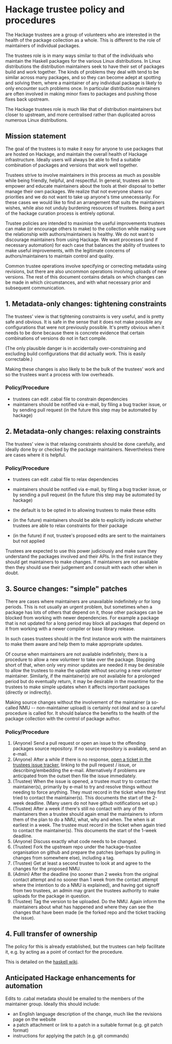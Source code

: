 # Hackage trustee policy and procedures

The Hackage trustees are a group of volunteers who are interested in
the health of the package collection as a whole. This is different to
the role of maintainers of individual packages.

The trustees role is in many ways similar to that of the individuals
who maintain the Haskell packages for the various Linux distributions.
In Linux distributions the distribution maintainers seek to have their
set of packages build and work together. The kinds of problems they
deal with tend to be similar across many packages, and so they can
become adept at spotting and solving them, where a maintainer of any
individual package is likely to only encounter such problems once. In
particular distribution maintainers are often involved in making minor
fixes to packages and pushing those fixes back upstream.

The Hackage trustees role is much like that of distribution maintainers
but closer to upstream, and more centralised rather than duplicated
across numerous Linux distributions.


## Mission statement

The goal of the trustees is to make it easy for anyone to use packages
that are hosted on Hackage, and maintain the overall health of Hackage
infrastructure. Ideally users will always be able to find a suitable
combination of packages and versions that work well together.

Trustees strive to involve maintainers in this process as much as
possible while being friendly, helpful, and respectful. In general,
trustees aim to empower and educate maintainers about the tools at
their disposal to better manage their own packages. We realize that
not everyone shares our priorities and we do not want to take up
anyone's time unnecessarily. For these cases we would like to find an
arrangement that suits the maintainers wishes, while also not unduly
burdening resources of trustees. Being a part of the hackage curation
process is entirely optional.

Trustee policies are intended to maximise the useful improvements
trustees can make (or encourage others to make) to the collection
while making sure the relationship with authors/maintainers is
healthy. We do not want to discourage maintainers from using Hackage.
We want processes (and if necessary automation) for each case that
balances the ability of trustees to make useful improvements, with the
legitimate concerns of authors/maintainers to maintain control and
quality.

Common trustee operations involve specifying or correcting metadata
using revisions, but there are also uncommon operations involving
uploads of new versions. The rest of this document contains details on
which changes can be made in which circumstances, and with what
necessary prior and subsequent communication.


## 1. Metadata-only changes: tightening constraints

The trustees' view is that tightening constraints is very useful,
and is pretty safe and obvious. It is safe in the sense that it
does not make possible any configurations that were not previously
possible. It's pretty obvious when it needs to be done because there
is concrete evidence that certain combinations of versions do not in
fact compile.

(The only plausible danger is in accidentally over-constraining and
excluding build configurations that did actually work. This is easily
correctable.)

Making these changes is also likely to be the bulk of the trustees'
work and so the trustees want a process with low overheads.

### Policy/Procedure

* trustees can edit .cabal file to constrain dependencies
* maintainers should be notified via e-mail, by filing a bug tracker issue, or
  by sending pull request (in the future this step may be automated by hackage)

## 2. Metadata-only changes: relaxing constraints

The trustees' view is that relaxing constraints should be done
carefully, and ideally done by or checked by the package maintainers.
Nevertheless there are cases where it is helpful.

### Policy/Procedure

* trustees can edit .cabal file to relax dependencies

* maintainers should be notified via e-mail, by filing a bug tracker
  issue, or by sending a pull request (in the future this step may be
  automated by hackage)

* the default is to be opted in to allowing trustees to make these edits

* (in the future) maintainers should be able to explicitly indicate
  whether trustees are able to relax constraints for their package

* (in the future) if not, trustee's proposed edits are sent to the
  maintainers but not applied

Trustees are expected to use this power judiciously and make sure they
understand the packages involved and their APIs. In the first instance
they should get maintainers to make changes. If maintainers are not
available then they should use their judgement and consult with each
other when in doubt.


## 3. Source changes: "simple" patches

There are cases where maintainers are unavailable indefinitely or for
long periods. This is not usually an urgent problem, but sometimes when
a package has lots of others that depend on it, those other packages
can be blocked from working with newer dependencies. For example a
package that is not updated for a long period may block all packages
that depend on it from working with a newer compiler or base library
release.

In such cases trustees should in the first instance work with the
maintainers to make them aware and help them to make appropriate
updates.

Of course when maintainers are not available indefinitely, there is a
procedure to allow a new volunteer to take over the package. Stopping
short of that, when only very minor updates are needed it may be
desirable to allow the trustees to make the update without securing a
new volunteer maintainer. Similarly, if the maintainer(s) are not
available for a prolonged period but do eventually return, it may be
desirable in the meantime for the trustees to make simple updates when
it affects important packages (directly or indirectly).

Making source changes without the involvement of the maintainer (a
so-called NMU -- non-maintainer upload) is certainly not ideal and so
a careful procedure is called for. It should balance the benefits to
the health of the package collection with the control of package
author.

### Policy/Procedure

 1. (Anyone) Send a pull request or open an issue to the offending
    packages source repository. If no source repository is
    available, send an e-mail.
 2. (Anyone) After a while if there is no response, [open a ticket in
    the trustees issue tracker](https://github.com/haskell-infra/hackage-trustees/issues/new),
    linking to the pull request / issue,
    or describing/embedding the e-mail. Alternatively if problems
    are anticipated from the outset then file the issue immediately.
 3. (Trustee) When the issue is opened, a trustee must try to
    contact the maintainer(s), primarily by e-mail to try and
    resolve things without needing to force anything. They must
    record in the ticket when they first tried to contact the
    maintainer(s). This documents the start of the 2-week deadline.
    (Many users do not have github notifications set up.)
 4. (Trustee) After a week if there's still no contact with any of
    the maintainers then a trustee should again email the
    maintainers to inform them of the plan to do a NMU, what, why
    and when. The when is at earliest in a week. The trustee must
    record in the ticket when again tried to contact the
    maintainer(s). This documents the start of the 1-week deadline.
 5. (Anyone) Discuss exactly what code needs to be changed.
 6. (Trustee) Fork the upstream repo under the hackage-trustee
    organisation on github and prepare the patches (perhaps by
    pulling in changes from somewhere else), including a tag.
 7. (Trustee) Get at least a second trustee to look at and agree to
    the changes for the proposed NMU.
 8. (Admin) After the deadline (no sooner than 2 weeks from the
    original contact attempt and no sooner than 1 week from the
    contact attempt where the intention to do a NMU is explained),
    and having got signoff from two trustees, an admin may grant the
    trustees authority to make uploads for the package in question.
 9. (Trustee) Tag the version to be uploaded. Do the NMU. Again
    inform the maintainers about what has happened and where they
    can see the changes that have been made (ie the forked repo and
    the ticket tracking the issue).

## 4. Full transfer of ownership

The policy for this is already established, but the trustees can help
facilitate it, e.g. by acting as a point of contact for the procedure.

This is detailed on the [haskell wiki](https://wiki.haskell.org/Taking_over_a_package).

## Anticipated Hackage enhancements for automation

Edits to .cabal metadata should be emailed to the members of the
maintainer group. Ideally this should include:

* an English language description of the change, much like the
  revisions page on the website
* a patch attachment or link to a patch in a suitable format (e.g.
  git patch format)
* instructions for applying the patch (e.g. git commands)
